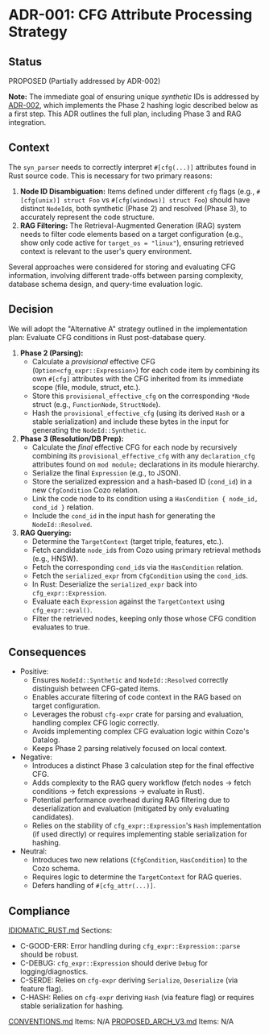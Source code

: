 # ADR-001: CFG Attribute Processing Strategy

## Status
PROPOSED (Partially addressed by ADR-002)

**Note:** The immediate goal of ensuring unique *synthetic* IDs is addressed by [ADR-002](./ADR-002-Minimal-CFG-Hashing.md), which implements the Phase 2 hashing logic described below as a first step. This ADR outlines the full plan, including Phase 3 and RAG integration.

## Context
The `syn_parser` needs to correctly interpret `#[cfg(...)]` attributes found in Rust source code. This is necessary for two primary reasons:
1.  **Node ID Disambiguation:** Items defined under different `cfg` flags (e.g., `#[cfg(unix)] struct Foo` vs `#[cfg(windows)] struct Foo`) should have distinct `NodeId`s, both synthetic (Phase 2) and resolved (Phase 3), to accurately represent the code structure.
2.  **RAG Filtering:** The Retrieval-Augmented Generation (RAG) system needs to filter code elements based on a target configuration (e.g., show only code active for `target_os = "linux"`), ensuring retrieved context is relevant to the user's query environment.

Several approaches were considered for storing and evaluating CFG information, involving different trade-offs between parsing complexity, database schema design, and query-time evaluation logic.

## Decision
We will adopt the "Alternative A" strategy outlined in the implementation plan: Evaluate CFG conditions in Rust post-database query.

1.  **Phase 2 (Parsing):**
    *   Calculate a *provisional* effective CFG (`Option<cfg_expr::Expression>`) for each code item by combining its own `#[cfg]` attributes with the CFG inherited from its immediate scope (file, module, struct, etc.).
    *   Store this `provisional_effective_cfg` on the corresponding `*Node` struct (e.g., `FunctionNode`, `StructNode`).
    *   Hash the `provisional_effective_cfg` (using its derived `Hash` or a stable serialization) and include these bytes in the input for generating the `NodeId::Synthetic`.
2.  **Phase 3 (Resolution/DB Prep):**
    *   Calculate the *final* effective CFG for each node by recursively combining its `provisional_effective_cfg` with any `declaration_cfg` attributes found on `mod module;` declarations in its module hierarchy.
    *   Serialize the final `Expression` (e.g., to JSON).
    *   Store the serialized expression and a hash-based ID (`cond_id`) in a new `CfgCondition` Cozo relation.
    *   Link the code node to its condition using a `HasCondition { node_id, cond_id }` relation.
    *   Include the `cond_id` in the input hash for generating the `NodeId::Resolved`.
3.  **RAG Querying:**
    *   Determine the `TargetContext` (target triple, features, etc.).
    *   Fetch candidate `node_id`s from Cozo using primary retrieval methods (e.g., HNSW).
    *   Fetch the corresponding `cond_id`s via the `HasCondition` relation.
    *   Fetch the `serialized_expr` from `CfgCondition` using the `cond_id`s.
    *   In Rust: Deserialize the `serialized_expr` back into `cfg_expr::Expression`.
    *   Evaluate each `Expression` against the `TargetContext` using `cfg_expr::eval()`.
    *   Filter the retrieved nodes, keeping only those whose CFG condition evaluates to true.

## Consequences
- Positive:
    - Ensures `NodeId::Synthetic` and `NodeId::Resolved` correctly distinguish between CFG-gated items.
    - Enables accurate filtering of code context in the RAG based on target configuration.
    - Leverages the robust `cfg-expr` crate for parsing and evaluation, handling complex CFG logic correctly.
    - Avoids implementing complex CFG evaluation logic within Cozo's Datalog.
    - Keeps Phase 2 parsing relatively focused on local context.
- Negative:
    - Introduces a distinct Phase 3 calculation step for the final effective CFG.
    - Adds complexity to the RAG query workflow (fetch nodes -> fetch conditions -> fetch expressions -> evaluate in Rust).
    - Potential performance overhead during RAG filtering due to deserialization and evaluation (mitigated by only evaluating candidates).
    - Relies on the stability of `cfg_expr::Expression`'s `Hash` implementation (if used directly) or requires implementing stable serialization for hashing.
- Neutral:
    - Introduces two new relations (`CfgCondition`, `HasCondition`) to the Cozo schema.
    - Requires logic to determine the `TargetContext` for RAG queries.
    - Defers handling of `#[cfg_attr(...)]`.

## Compliance
[IDIOMATIC_RUST.md](ai_workflow/AI_Always_Instructions/IDIOMATIC_RUST.md) Sections:
- C-GOOD-ERR: Error handling during `cfg_expr::Expression::parse` should be robust.
- C-DEBUG: `cfg_expr::Expression` should derive `Debug` for logging/diagnostics.
- C-SERDE: Relies on `cfg-expr` deriving `Serialize`, `Deserialize` (via feature flag).
- C-HASH: Relies on `cfg-expr` deriving `Hash` (via feature flag) or requires stable serialization for hashing.

[CONVENTIONS.md](ai_workflow/AI_Always_Instructions/CONVENTIONS.md) Items: N/A
[PROPOSED_ARCH_V3.md](/PROPOSED_ARCH_V3.md) Items: N/A
